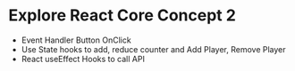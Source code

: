 # Explore React Core Concept 2

- Event Handler Button OnClick
- Use State hooks to add, reduce counter and Add Player, Remove Player
- React useEffect Hooks to call API
